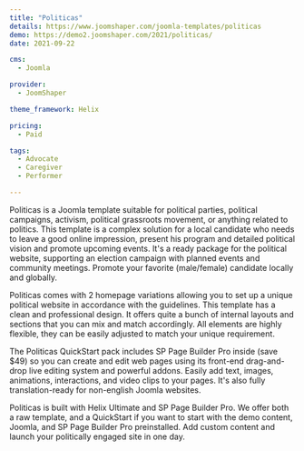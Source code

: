 ```yaml
---
title: "Politicas"
details: https://www.joomshaper.com/joomla-templates/politicas
demo: https://demo2.joomshaper.com/2021/politicas/
date: 2021-09-22

cms: 
  - Joomla

provider:
  - JoomShaper

theme_framework: Helix

pricing:
  - Paid

tags:
  - Advocate
  - Caregiver
  - Performer

---
```


Politicas is a Joomla template suitable for political parties, political campaigns, activism, political grassroots movement, or anything related to politics. This template is a complex solution for a local candidate who needs to leave a good online impression, present his program and detailed political vision and promote upcoming events. It's a ready package for the political website, supporting an election campaign with planned events and community meetings. Promote your favorite (male/female) candidate locally and globally.

Politicas comes with 2 homepage variations allowing you to set up a unique political website in accordance with the guidelines. This template has a clean and professional design. It offers quite a bunch of internal layouts and sections that you can mix and match accordingly. All elements are highly flexible, they can be easily adjusted to match your unique requirement.

The Politicas QuickStart pack includes SP Page Builder Pro inside (save $49) so you can create and edit web pages using its front-end drag-and-drop live editing system and powerful addons. Easily add text, images, animations, interactions, and video clips to your pages. It's also fully translation-ready for non-english Joomla websites.

Politicas is built with Helix Ultimate and SP Page Builder Pro. We offer both a raw template, and a QuickStart if you want to start with the demo content, Joomla, and SP Page Builder Pro preinstalled. Add custom content and launch your politically engaged site in one day.
